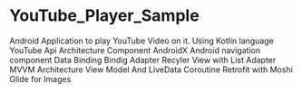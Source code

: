 # YouTube_Player_Sample
Android Application to play YouTube Video on it.
Using 
Kotlin language
YouTube Api
Architecture Component
AndroidX
Android navigation component
Data Binding
Bindig Adapter
Recyler View with List Adapter
MVVM Architecture
View Model And LiveData
Coroutine
Retrofit with Moshi
Glide for Images

